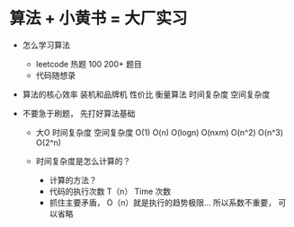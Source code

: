 # 算法 + 小黄书 = 大厂实习 

- 怎么学习算法 
  - leetcode 热题 100   200+ 题目 
  - 代码随想录 

- 算法的核心效率
 装机和品牌机  性价比 
  衡量算法    时间复杂度 空间复杂度

- 不要急于刷题， 先打好算法基础 
  - 大O  时间复杂度  空间复杂度
  O(1)  O(n) O(logn) O(nxm)  O(n^2) O(n^3) O(2^n) 

  - 时间复杂度是怎么计算的？ 
    - 计算的方法？
    - 代码的执行次数 T（n）  Time 次数 
    - 抓住主要矛盾， O（n）就是执行的趋势极限...
      所以系数不重要， 可以省略 